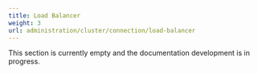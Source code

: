 ```yaml
---
title: Load Balancer
weight: 3
url: administration/cluster/connection/load-balancer
---
```


This section is currently empty and the documentation development is in progress.